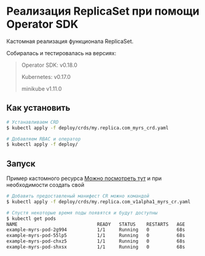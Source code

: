 # Реализация ReplicaSet при помощи Operator SDK

Кастомная реализация функционала ReplicaSet.

Собиралась и тестировалась на версиях:

> Operator SDK: v0.18.0
> 
> Kubernetes: v0.17.0
> 
> minikube v1.11.0

## Как установить

```bash
# Устанавливаем CRD
$ kubectl apply -f deploy/crds/my.replica.com_myrs_crd.yaml

# Добавляем RBAC и оператор
$ kubectl apply -f deploy/
```


## Запуск

Пример кастомного ресурса [Можно посмотреть тут](https://github.com/VlasovVO/rs-operator/blob/master/deploy/crds/my.replica.com_v1alpha1_myrs_cr.yaml) и при необходимости создать свой

```bash
# Добавить предоставленый манифест CR можно командой
$ kubectl apply -f deploy/crds/my.replica.com_v1alpha1_myrs_cr.yaml

# Спустя некоторые время поды появятся и будут доступны
$ kubectl get pods
NAME                             READY   STATUS    RESTARTS   AGE
example-myrs-pod-2g994           1/1     Running   0          68s
example-myrs-pod-55lp5           1/1     Running   0          68s
example-myrs-pod-chxz5           1/1     Running   0          68s
example-myrs-pod-shxsx           1/1     Running   0          68s
```

